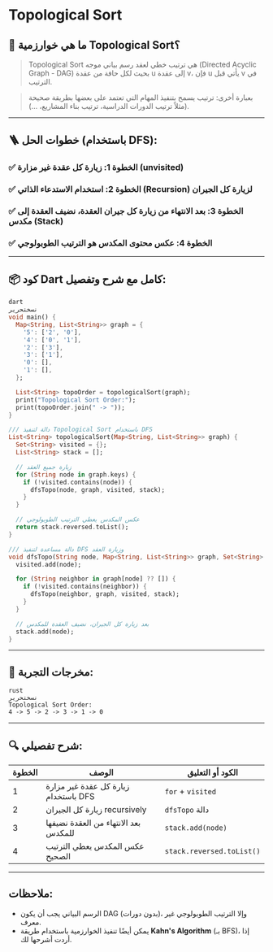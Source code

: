 # Topological Sort

## 🧠 ما هي خوارزمية Topological Sort؟

> Topological Sort هي ترتيب خطي لعقد رسم بياني موجه (Directed Acyclic Graph - DAG) بحيث لكل حافة من عقدة u إلى عقدة v، فإن u يأتي قبل v في الترتيب.
> 

> بعبارة أخرى: ترتيب يسمح بتنفيذ المهام التي تعتمد على بعضها بطريقة صحيحة (مثلاً ترتيب الدورات الدراسية، ترتيب بناء المشاريع، ...).
> 

---

## 🪜 خطوات الحل (باستخدام DFS):

### ✅ الخطوة 1: زيارة كل عقدة غير مزارة (unvisited)

### ✅ الخطوة 2: استخدام الاستدعاء الذاتي (Recursion) لزيارة كل الجيران

### ✅ الخطوة 3: بعد الانتهاء من زيارة كل جيران العقدة، نضيف العقدة إلى مكدس (Stack)

### ✅ الخطوة 4: عكس محتوى المكدس هو الترتيب الطوبولوجي

---

## 📦 كود Dart كامل مع شرح وتفصيل:

```dart
dart
نسختحرير
void main() {
  Map<String, List<String>> graph = {
    '5': ['2', '0'],
    '4': ['0', '1'],
    '2': ['3'],
    '3': ['1'],
    '0': [],
    '1': [],
  };

  List<String> topoOrder = topologicalSort(graph);
  print("Topological Sort Order:");
  print(topoOrder.join(" -> "));
}

/// دالة لتنفيذ Topological Sort باستخدام DFS
List<String> topologicalSort(Map<String, List<String>> graph) {
  Set<String> visited = {};
  List<String> stack = [];

  // زيارة جميع العقد
  for (String node in graph.keys) {
    if (!visited.contains(node)) {
      dfsTopo(node, graph, visited, stack);
    }
  }

  // عكس المكدس يعطي الترتيب الطوبولوجي
  return stack.reversed.toList();
}

/// دالة مساعدة لتنفيذ DFS وزيارة العقد
void dfsTopo(String node, Map<String, List<String>> graph, Set<String> visited, List<String> stack) {
  visited.add(node);

  for (String neighbor in graph[node] ?? []) {
    if (!visited.contains(neighbor)) {
      dfsTopo(neighbor, graph, visited, stack);
    }
  }

  // بعد زيارة كل الجيران، نضيف العقدة للمكدس
  stack.add(node);
}

```

---

## 🧪 مخرجات التجربة:

```
rust
نسختحرير
Topological Sort Order:
4 -> 5 -> 2 -> 3 -> 1 -> 0

```

---

## 🔍 شرح تفصيلي:

| الخطوة | الوصف | الكود أو التعليق |
| --- | --- | --- |
| 1 | زيارة كل عقدة غير مزارة باستخدام DFS | `for` + `visited` |
| 2 | زيارة كل الجيران recursively | `dfsTopo` دالة |
| 3 | بعد الانتهاء من العقدة نضيفها للمكدس | `stack.add(node)` |
| 4 | عكس المكدس يعطي الترتيب الصحيح | `stack.reversed.toList()` |

---

## ملاحظات:

- الرسم البياني يجب أن يكون DAG (بدون دورات)، وإلا الترتيب الطوبولوجي غير معرف.
- يمكن أيضًا تنفيذ الخوارزمية باستخدام طريقة **Kahn's Algorithm** (بـ BFS)، إذا أردت أشرحها لك.
